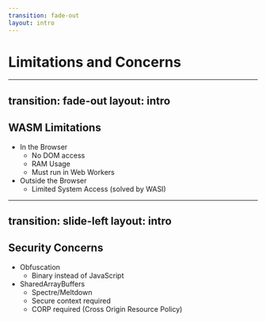 ```yaml
---
transition: fade-out
layout: intro
---
```


# Limitations and Concerns

---
transition: fade-out
layout: intro
---

## WASM Limitations

- In the Browser
  - No DOM access
  - RAM Usage
  - Must run in Web Workers
- Outside the Browser
  - Limited System Access (solved by WASI)

---
transition: slide-left
layout: intro
---

## Security Concerns

- Obfuscation
  - Binary instead of JavaScript
- SharedArrayBuffers
  - Spectre/Meltdown
  - Secure context required
  - CORP required (Cross Origin Resource Policy)
